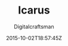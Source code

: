 ---
title: "Icarus"
github: https://github.com/digitalcraftsman/hugo-icarus-theme
demo: https://themes.gohugo.io/theme/hugo-icarus/
author: Digitalcraftsman
ssg:
  - Hugo
cms:
  - No Cms
date: 2015-10-02T18:57:45Z
github_branch: master
stale: true
---